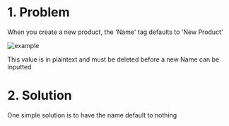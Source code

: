 # 1. Problem

When you create a new product, the 'Name' tag defaults to 'New Product'

![example](https://i.imgur.com/cyyIvF5.png)

This value is in plaintext and must be deleted before a new Name can be inputted

# 2. Solution

One simple solution is to have the name default to nothing

